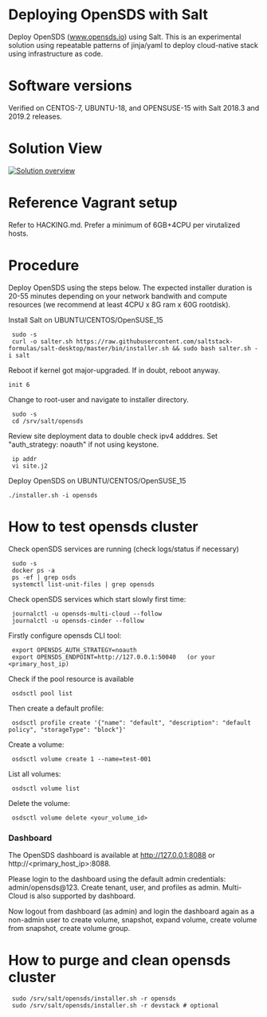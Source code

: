 # Deploying OpenSDS with Salt

Deploy OpenSDS (www.opensds.io) using Salt. This is an experimental solution using repeatable patterns of jinja/yaml to deploy cloud-native stack using infrastructure as code.

Software versions
=================
Verified on CENTOS-7, UBUNTU-18, and OPENSUSE-15 with Salt 2018.3 and 2019.2 releases.

Solution View
=============

<a href="https://github.com/opensds/opensds">![Solution overview](solutionDesign.png)</a>

Reference Vagrant setup
=======================
Refer to HACKING.md. Prefer a minimum of 6GB+4CPU per virutalized hosts.


Procedure
===========
Deploy OpenSDS using the steps below. The expected installer duration is 20-55 minutes depending on your network bandwith and compute resources (we recommend at least 4CPU x 8G ram x 60G rootdisk).

Install Salt on UBUNTU/CENTOS/OpenSUSE_15
```
 sudo -s
 curl -o salter.sh https://raw.githubusercontent.com/saltstack-formulas/salt-desktop/master/bin/installer.sh && sudo bash salter.sh -i salt
```
Reboot if kernel got major-upgraded. If in doubt, reboot anyway.
```
init 6
```

Change to root-user and navigate to installer directory.
```
 sudo -s
 cd /srv/salt/opensds
```

Review site deployment data to double check ipv4 adddres. Set "auth_strategy: noauth" if not using keystone.
```
 ip addr
 vi site.j2
```

Deploy OpenSDS on UBUNTU/CENTOS/OpenSUSE_15
```
./installer.sh -i opensds
```

How to test opensds cluster
===========================
Check openSDS services are running (check logs/status if necessary)
```
 sudo -s
 docker ps -a
 ps -ef | grep osds
 systemctl list-unit-files | grep opensds
```
Check openSDS services which start slowly first time:
```
 journalctl -u opensds-multi-cloud --follow
 journalctl -u opensds-cinder --follow
```

Firstly configure opensds CLI tool:
```
 export OPENSDS_AUTH_STRATEGY=noauth
 export OPENSDS_ENDPOINT=http://127.0.0.1:50040   (or your <primary_host_ip)
```
Check if the pool resource is available
```
 osdsctl pool list
```

Then create a default profile:
```
 osdsctl profile create '{"name": "default", "description": "default policy", "storageType": "block"}'
```

Create a volume:
```
 osdsctl volume create 1 --name=test-001
```

List all volumes:
```
 osdsctl volume list
```

Delete the volume:
```
 osdsctl volume delete <your_volume_id>
```

### Dashboard
The OpenSDS dashboard is available at http://127.0.0.1:8088 or http://<primary_host_ip>:8088. 

Please login to the dashboard using the default admin credentials: admin/opensds@123. Create tenant, user, and profiles as admin. Multi-Cloud is also supported by dashboard.

Now logout from dashboard (as admin) and login the dashboard again as a non-admin user to create volume, snapshot, expand volume, create volume from snapshot, create volume group.


How to purge and clean opensds cluster
========================================
```
 sudo /srv/salt/opensds/installer.sh -r opensds
 sudo /srv/salt/opensds/installer.sh -r devstack # optional
```
